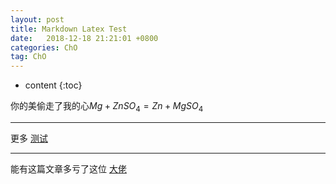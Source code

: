 ```yaml
---
layout: post
title: Markdown Latex Test
date:   2018-12-18 21:21:01 +0800
categories: ChO
tag: ChO
---
```


* content
{:toc}


你的美偷走了我的心$Mg + ZnSO_{4} = Zn + MgSO_{4}$

___

更多 [测试](https://drelf.cn/2019/3/28/derivative)

___

能有这篇文章多亏了这位 [大佬](https://todebug.com/add-eqution-support-in-jekyll/#more)
